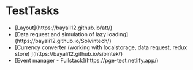 # TestTasks
<ul>
  <li> [Layout](https://bayali12.github.io/att/)  </li>
  <li> [Data request and simulation of lazy loading](https://bayali12.github.io/Solvintech/)  </li>
  <li> [Currency converter (working with localstorage, data request, redux store) ](https://bayali12.github.io/sibintek/)  </li>
  <li> [Event manager - Fullstack](https://pge-test.netlify.app/)  </li>
<ul>
